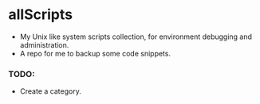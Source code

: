 # allScripts

* My Unix like system scripts collection, for environment debugging and administration.
* A repo for me to backup some code snippets.


### TODO:
- Create a category.
